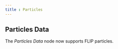 ```yaml
---
title : Particles
---
```


## Particles Data

The *Particles Data* node now supports FLIP particles.
